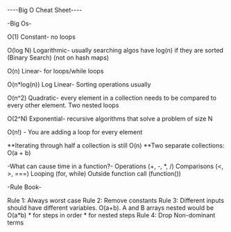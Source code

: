 ----Big O Cheat Sheet----

-Big Os-

O(1) Constant- no loops

O(log N) Logarithmic- usually searching algos have log(n) if they are sorted (Binary Search) (not on hash maps)

O(n) Linear- for loops/while loops

O(n*log(n)) Log Linear- Sorting operations usually

O(n^2) Quadratic- every element in a collection needs to be compared to every other element. Two nested loops

O(2^N) Exponential- recursive algorithms that solve a problem of size N

O(n!) - You are adding a loop for every element


**Iterating through half a collection is still O(n)
**Two separate collections: O(a + b)


-What can cause time in a function?-
Operations (+, -, *, /)
Comparisons (<, >, ===)
Looping (for, while)
Outside function call (function())

-Rule Book-

Rule 1: Always worst case
Rule 2: Remove constants
Rule 3: Different inputs should have different variables. O(a+b). A and B arrays nested would be O(a*b)
    * for steps in order
    * for nested steps
Rule 4: Drop Non-dominant terms







